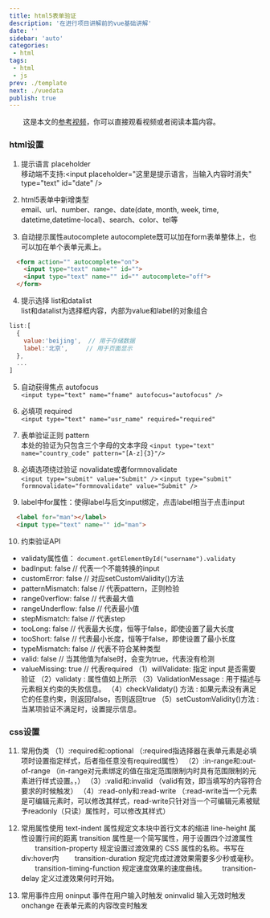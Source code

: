 ```yaml
---
title: html5表单验证
description: '在进行项目讲解前的vue基础讲解'
date: ''
sidebar: 'auto'
categories: 
 - html
tags: 
 - html
 - js
prev: ./template
next: ./vuedata
publish: true
---
```


&nbsp;&nbsp;&nbsp;&nbsp;&nbsp;&nbsp;&nbsp;这是本文的[参考视频](https://www.bilibili.com/video/BV16K4y1Z7Gb?p=15)，你可以直接观看视频或者阅读本篇内容。

### html设置

1. 提示语言 placeholder  
  移动端不支持:\<input placeholder="这里是提示语言，当输入内容时消失" type="text" id="date" />         

2. html5表单中新增类型  
  email、url、number、range、date(date, month, week, time, datetime,datetime-local)、search、color、tel等

3. 自动提示属性autocomplete 
  autocomplete既可以加在form表单整体上，也可以加在单个表单元素上。
```html
  <form action="" autocomplete="on">
    <input type="text" name="" id="">
    <input type="text" name="" id="" autocomplete="off">
  </form>
```
4. 提示选择 list和datalist  
  list和datalist为选择框内容，内部为value和label的对象组合
```javaScript
list:[
  {
    value:'beijing',  // 用于存储数据
    label:'北京',     // 用于页面显示
  },
  ...
]
```

5. 自动获得焦点 autofocus  
  `<input type="text" name="fname" autofocus="autofocus" />`

6. 必填项 required   
  `<input type="text" name="usr_name" required="required"`
 
7. 表单验证正则 pattern  
  本处的验证为只包含三个字母的文本字段
  `<input type="text" name="country_code" pattern="[A-z]{3}"/>`

8. 必填选项绕过验证 novalidate或者formnovalidate  
  `<input type="submit" value="Submit" />`
  `<input type="submit" formnovalidate="formnovalidate" value="Submit" />`

9. label中for属性：使得label与后文input绑定，点击label相当于点击input
```html
  <label for="man"></label>
  <input type="text" name="" id="man">
```

10. 约束验证API
+ validaty属性值： `document.getElementById("username").validaty`
+ badInput: false   // 代表一个不能转换的input 
+ customError: false   // 对应setCustomValidity()方法
+ patternMismatch: false  // 代表pattern，正则检验
+ range0verflow: false   // 代表最大值
+ rangeUnderflow: false  // 代表最小值
+ stepMismatch: false  // 代表step
+ tooLong: false  // 代表最大长度，恒等于false，即使设置了最大长度
+ tooShort: false  // 代表最小长度，恒等于false，即使设置了最小长度
+ typeMismatch: false  // 代表不符合某种类型
+ valid: false   // 当其他值为false时，会变为true，代表没有检测
+ valueMissing: true // 代表required
  （1）willValidate: 指定 input 是否需要验证
  （2）validaty : 属性值如上所示
  （3）ValidationMessage : 用于描述与元素相关约束的失败信息。
  （4）checkValidaty() 方法 : 如果元素没有满足它的任意约束，则返回false，否则返回true
  （5）setCustomValidity()方法 : 当某项验证不满足时，设置提示信息。

### css设置
11. 常用伪类
  （1）:required和:optional   （:required指选择器在表单元素是必填项时设置指定样式，后者指任意没有required属性）
  （2）:in-range和:out-of-range  （in-range对元素绑定的值在指定范围限制内时具有范围限制的元素进行样式设置。，）
  （3）:valid和:invalid   （valid有效，即当填写的内容符合要求的时候触发）
  （4）:read-only和:read-write  （:read-write当一个元素是可编辑元素时，可以修改其样式，read-write只针对当一个可编辑元素被赋予readonly（只读）属性时，可以修改其样式）

12. 常用属性使用
  text-indent 属性规定文本块中首行文本的缩进
  line-height 属性设置行间的距离
  transition 属性是一个简写属性，用于设置四个过渡属性
    &nbsp;&nbsp;&nbsp;&nbsp;&nbsp;&nbsp;&nbsp;transition-property   规定设置过渡效果的 CSS 属性的名称。书写在div:hover内
    &nbsp;&nbsp;&nbsp;&nbsp;&nbsp;&nbsp;&nbsp;transition-duration    规定完成过渡效果需要多少秒或毫秒。
    &nbsp;&nbsp;&nbsp;&nbsp;&nbsp;&nbsp;&nbsp;transition-timing-function   规定速度效果的速度曲线。
    &nbsp;&nbsp;&nbsp;&nbsp;&nbsp;&nbsp;&nbsp;transition-delay 定义过渡效果何时开始。

13. 常用事件应用
  oninput   事件在用户输入时触发
  oninvalid  输入无效时触发
  onchange   在表单元素的内容改变时触发

